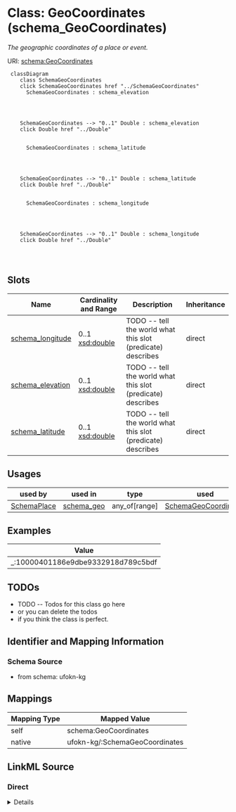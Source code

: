 

# Class: GeoCoordinates (schema_GeoCoordinates)


_The geographic coordinates of a place or event._





URI: [schema:GeoCoordinates](https://schema.org/GeoCoordinates)






```mermaid
 classDiagram
    class SchemaGeoCoordinates
    click SchemaGeoCoordinates href "../SchemaGeoCoordinates"
      SchemaGeoCoordinates : schema_elevation
        
          
    
    
    SchemaGeoCoordinates --> "0..1" Double : schema_elevation
    click Double href "../Double"

        
      SchemaGeoCoordinates : schema_latitude
        
          
    
    
    SchemaGeoCoordinates --> "0..1" Double : schema_latitude
    click Double href "../Double"

        
      SchemaGeoCoordinates : schema_longitude
        
          
    
    
    SchemaGeoCoordinates --> "0..1" Double : schema_longitude
    click Double href "../Double"

        
      
```




<!-- no inheritance hierarchy -->


## Slots

| Name | Cardinality and Range | Description | Inheritance |
| ---  | --- | --- | --- |
| [schema_longitude](../slots/schema_longitude.md) | 0..1 <br/> [xsd:double](http://www.w3.org/2001/XMLSchema#double) | TODO -- tell the world what this slot (predicate) describes | direct |
| [schema_elevation](../slots/schema_elevation.md) | 0..1 <br/> [xsd:double](http://www.w3.org/2001/XMLSchema#double) | TODO -- tell the world what this slot (predicate) describes | direct |
| [schema_latitude](../slots/schema_latitude.md) | 0..1 <br/> [xsd:double](http://www.w3.org/2001/XMLSchema#double) | TODO -- tell the world what this slot (predicate) describes | direct |





## Usages

| used by | used in | type | used |
| ---  | --- | --- | --- |
| [SchemaPlace](../classes/SchemaPlace.md) | [schema_geo](../slots/schema_geo.md) | any_of[range] | [SchemaGeoCoordinates](../classes/SchemaGeoCoordinates.md) |







## Examples

| Value |
| --- |
| _:10000401186e9dbe9332918d789c5bdf |

## TODOs

* TODO -- Todos for this class go here
* or you can delete the todos
* if you think the class is perfect.

## Identifier and Mapping Information







### Schema Source


* from schema: ufokn-kg




## Mappings

| Mapping Type | Mapped Value |
| ---  | ---  |
| self | schema:GeoCoordinates |
| native | ufokn-kg/:SchemaGeoCoordinates |







## LinkML Source

<!-- TODO: investigate https://stackoverflow.com/questions/37606292/how-to-create-tabbed-code-blocks-in-mkdocs-or-sphinx -->

### Direct

<details>
```yaml
name: schema_GeoCoordinates
description: The geographic coordinates of a place or event.
title: GeoCoordinates
todos:
- TODO -- Todos for this class go here
- or you can delete the todos
- if you think the class is perfect.
notes:
- Class with 5858958 occurences.
examples:
- value: _:10000401186e9dbe9332918d789c5bdf
from_schema: ufokn-kg
slots:
- schema_longitude
- schema_elevation
- schema_latitude
class_uri: schema:GeoCoordinates

```
</details>

### Induced

<details>
```yaml
name: schema_GeoCoordinates
description: The geographic coordinates of a place or event.
title: GeoCoordinates
todos:
- TODO -- Todos for this class go here
- or you can delete the todos
- if you think the class is perfect.
notes:
- Class with 5858958 occurences.
examples:
- value: _:10000401186e9dbe9332918d789c5bdf
from_schema: ufokn-kg
attributes:
  schema_longitude:
    name: schema_longitude
    description: TODO -- tell the world what this slot (predicate) describes.
    todos:
    - TODO -- Todos for this slot go here
    - or you can delete the todos
    - if you think the class is perfect.
    comments:
    - 5858958 occurrences with subject type schema_GeoCoordinates and object type
      double.
    examples:
    - value: _:10000401186e9dbe9332918d789c5bdf schema:longitude -84.24203107219205
    from_schema: ufokn-kg
    rank: 1000
    slot_uri: schema:longitude
    alias: schema_longitude
    owner: schema_GeoCoordinates
    domain_of:
    - schema_GeoCoordinates
    range: double
  schema_elevation:
    name: schema_elevation
    description: TODO -- tell the world what this slot (predicate) describes.
    todos:
    - TODO -- Todos for this slot go here
    - or you can delete the todos
    - if you think the class is perfect.
    comments:
    - 5858958 occurrences with subject type schema_GeoCoordinates and object type
      double.
    examples:
    - value: _:10000401186e9dbe9332918d789c5bdf schema:elevation 52.54320526123047
    from_schema: ufokn-kg
    rank: 1000
    slot_uri: schema:elevation
    alias: schema_elevation
    owner: schema_GeoCoordinates
    domain_of:
    - schema_GeoCoordinates
    range: double
  schema_latitude:
    name: schema_latitude
    description: TODO -- tell the world what this slot (predicate) describes.
    todos:
    - TODO -- Todos for this slot go here
    - or you can delete the todos
    - if you think the class is perfect.
    comments:
    - 5858958 occurrences with subject type schema_GeoCoordinates and object type
      double.
    examples:
    - value: _:10000401186e9dbe9332918d789c5bdf schema:latitude 39.30449296586374
    from_schema: ufokn-kg
    rank: 1000
    slot_uri: schema:latitude
    alias: schema_latitude
    owner: schema_GeoCoordinates
    domain_of:
    - schema_GeoCoordinates
    range: double
class_uri: schema:GeoCoordinates

```
</details>
